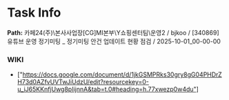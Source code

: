 # Task Info

**Path:** 카페24(주)\본사사업장\[CG]MI본부\Y쇼핑센터팀\운영2 / bjkoo / [340869] 유튜브 운영 정기미팅 _ 정기미팅 안건 업데이트 현황 점검 / 2025-10-01_00-00-00

### WIKI
- ["https://docs.google.com/document/d/1jkGSMPRks30gry8gG04PHDrZH73d0AZfvUVTwJiUdzU/edit?resourcekey=0-u_iJ65KKnfjUwg8pIijnnA&tab=t.0#heading=h.77xwezp0w4du"]

